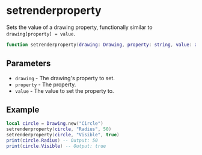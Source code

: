 # setrenderproperty

Sets the value of a drawing property, functionally similar to `drawing[property] = value`.

```lua
function setrenderproperty(drawing: Drawing, property: string, value: any): ()
```

## Parameters

* `drawing` - The drawing's property to set.
* `property` - The property.
* `value` - The value to set the property to.

## Example

```lua
local circle = Drawing.new("Circle")
setrenderproperty(circle, "Radius", 50)
setrenderproperty(circle, "Visible", true)
print(circle.Radius) -- Output: 50
print(circle.Visible) -- Output: true
```
